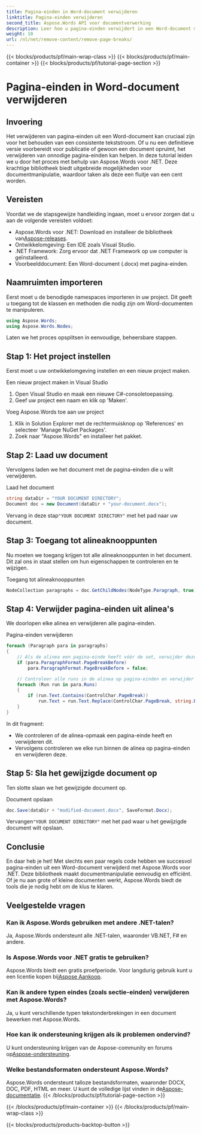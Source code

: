 ```yaml
---
title: Pagina-einden in Word-document verwijderen
linktitle: Pagina-einden verwijderen
second_title: Aspose.Words API voor documentverwerking
description: Leer hoe u pagina-einden verwijdert in een Word-document met Aspose.Words voor .NET met onze stapsgewijze handleiding. Verbeter uw vaardigheden in het manipuleren van documenten.
weight: 10
url: /nl/net/remove-content/remove-page-breaks/
---
```


{{< blocks/products/pf/main-wrap-class >}}
{{< blocks/products/pf/main-container >}}
{{< blocks/products/pf/tutorial-page-section >}}

# Pagina-einden in Word-document verwijderen

## Invoering

Het verwijderen van pagina-einden uit een Word-document kan cruciaal zijn voor het behouden van een consistente tekststroom. Of u nu een definitieve versie voorbereidt voor publicatie of gewoon een document opruimt, het verwijderen van onnodige pagina-einden kan helpen. In deze tutorial leiden we u door het proces met behulp van Aspose.Words voor .NET. Deze krachtige bibliotheek biedt uitgebreide mogelijkheden voor documentmanipulatie, waardoor taken als deze een fluitje van een cent worden.

## Vereisten

Voordat we de stapsgewijze handleiding ingaan, moet u ervoor zorgen dat u aan de volgende vereisten voldoet:

-  Aspose.Words voor .NET: Download en installeer de bibliotheek van[Aspose-releases](https://releases.aspose.com/words/net/).
- Ontwikkelomgeving: Een IDE zoals Visual Studio.
- .NET Framework: Zorg ervoor dat .NET Framework op uw computer is geïnstalleerd.
- Voorbeelddocument: Een Word-document (.docx) met pagina-einden.

## Naamruimten importeren

Eerst moet u de benodigde namespaces importeren in uw project. Dit geeft u toegang tot de klassen en methoden die nodig zijn om Word-documenten te manipuleren.

```csharp
using Aspose.Words;
using Aspose.Words.Nodes;
```

Laten we het proces opsplitsen in eenvoudige, beheersbare stappen.

## Stap 1: Het project instellen

Eerst moet u uw ontwikkelomgeving instellen en een nieuw project maken.

Een nieuw project maken in Visual Studio
1. Open Visual Studio en maak een nieuwe C#-consoletoepassing.
2. Geef uw project een naam en klik op 'Maken'.

Voeg Aspose.Words toe aan uw project
1. Klik in Solution Explorer met de rechtermuisknop op 'References' en selecteer 'Manage NuGet Packages'.
2. Zoek naar "Aspose.Words" en installeer het pakket.

## Stap 2: Laad uw document

Vervolgens laden we het document met de pagina-einden die u wilt verwijderen.

Laad het document
```csharp
string dataDir = "YOUR DOCUMENT DIRECTORY"; 
Document doc = new Document(dataDir + "your-document.docx");
```
 Vervang in deze stap`"YOUR DOCUMENT DIRECTORY"` met het pad naar uw document.

## Stap 3: Toegang tot alineaknooppunten

Nu moeten we toegang krijgen tot alle alineaknooppunten in het document. Dit zal ons in staat stellen om hun eigenschappen te controleren en te wijzigen.

Toegang tot alineaknooppunten
```csharp
NodeCollection paragraphs = doc.GetChildNodes(NodeType.Paragraph, true);
```

## Stap 4: Verwijder pagina-einden uit alinea's

We doorlopen elke alinea en verwijderen alle pagina-einden.

Pagina-einden verwijderen
```csharp
foreach (Paragraph para in paragraphs)
{
    // Als de alinea een pagina-einde heeft vóór de set, verwijder deze dan.
    if (para.ParagraphFormat.PageBreakBefore)
        para.ParagraphFormat.PageBreakBefore = false;

    // Controleer alle runs in de alinea op pagina-einden en verwijder deze.
    foreach (Run run in para.Runs)
    {
        if (run.Text.Contains(ControlChar.PageBreak))
            run.Text = run.Text.Replace(ControlChar.PageBreak, string.Empty);
    }
}
```
In dit fragment:
- We controleren of de alinea-opmaak een pagina-einde heeft en verwijderen dit.
- Vervolgens controleren we elke run binnen de alinea op pagina-einden en verwijderen deze.

## Stap 5: Sla het gewijzigde document op

Ten slotte slaan we het gewijzigde document op.

Document opslaan
```csharp
doc.Save(dataDir + "modified-document.docx", SaveFormat.Docx);
```
 Vervangen`"YOUR DOCUMENT DIRECTORY"` met het pad waar u het gewijzigde document wilt opslaan.

## Conclusie

En daar heb je het! Met slechts een paar regels code hebben we succesvol pagina-einden uit een Word-document verwijderd met Aspose.Words voor .NET. Deze bibliotheek maakt documentmanipulatie eenvoudig en efficiënt. Of je nu aan grote of kleine documenten werkt, Aspose.Words biedt de tools die je nodig hebt om de klus te klaren.

## Veelgestelde vragen

### Kan ik Aspose.Words gebruiken met andere .NET-talen?
Ja, Aspose.Words ondersteunt alle .NET-talen, waaronder VB.NET, F# en andere.

### Is Aspose.Words voor .NET gratis te gebruiken?
 Aspose.Words biedt een gratis proefperiode. Voor langdurig gebruik kunt u een licentie kopen bij[Aspose Aankoop](https://purchase.aspose.com/buy).

### Kan ik andere typen eindes (zoals sectie-einden) verwijderen met Aspose.Words?
Ja, u kunt verschillende typen tekstonderbrekingen in een document bewerken met Aspose.Words.

### Hoe kan ik ondersteuning krijgen als ik problemen ondervind?
 U kunt ondersteuning krijgen van de Aspose-community en forums op[Aspose-ondersteuning](https://forum.aspose.com/c/words/8).

### Welke bestandsformaten ondersteunt Aspose.Words?
Aspose.Words ondersteunt talloze bestandsformaten, waaronder DOCX, DOC, PDF, HTML en meer. U kunt de volledige lijst vinden in de[Aspose-documentatie](https://reference.aspose.com/words/net/).
{{< /blocks/products/pf/tutorial-page-section >}}

{{< /blocks/products/pf/main-container >}}
{{< /blocks/products/pf/main-wrap-class >}}

{{< blocks/products/products-backtop-button >}}
